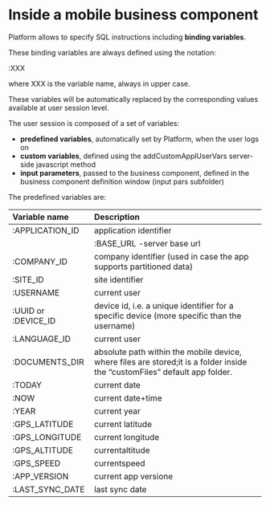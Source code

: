 # Inside a mobile business component

Platform allows to specify SQL instructions including **binding variables**.

These binding variables are always defined using the notation:

:XXX

where XXX is the variable name, always in upper case.

These variables will be automatically replaced by the corresponding values available at user session level.

The user session is composed of a set of variables:

* **predefined variables**, automatically set by Platform, when the user logs on
* **custom variables**, defined using the addCustomApplUserVars server-side javascript method
* **input parameters**, passed to the business component, defined in the business component definition window \(input pars subfolder\)

The predefined variables are:

| Variable name | Description |
| :--- | :--- |
| :APPLICATION\_ID | application identifier |
|  | :BASE\_URL -server base url |
| :COMPANY\_ID | company identifier \(used in case the app supports partitioned data\) |
| :SITE\_ID | site identifier |
| :USERNAME | current user |
| :UUID or :DEVICE\_ID | device id, i.e. a unique identifier for a specific device \(more specific than the username\) |
| :LANGUAGE\_ID | current user |
| :DOCUMENTS\_DIR | absolute path within the mobile device, where files are stored;it is a folder inside the “customFiles” default app folder. |
| :TODAY | current date |
| :NOW | current date+time |
| :YEAR | current year |
| :GPS\_LATITUDE | current latitude |
| :GPS\_LONGITUDE | current longitude |
| :GPS\_ALTITUDE | currentaltitude |
| :GPS\_SPEED | currentspeed |
| :APP\_VERSION | current app versione |
| :LAST\_SYNC\_DATE | last sync date |

